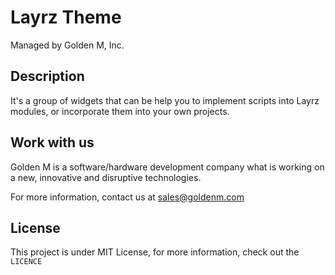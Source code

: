 # Layrz Theme

Managed by Golden M, Inc.

## Description
It's a group of widgets that can be help you to implement scripts into Layrz modules, or incorporate them into your own projects.

## Work with us
Golden M is a software/hardware development company what is working on
a new, innovative and disruptive technologies.

For more information, contact us at [sales@goldenm.com](mailto:sales@goldenm.com)

## License
This project is under MIT License, for more information, check out the `LICENCE`
